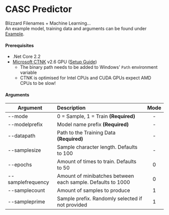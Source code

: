 # CASC Predictor

Blizzard Filenames + Machine Learning...  
An example model, training data and arguments can be found under [Example](Example).

#### Prerequisites
- .Net Core 2.2
- [Microsoft CTNK](https://github.com/Microsoft/CNTK/releases) v2.6 GPU ([Setup Guide](https://docs.microsoft.com/en-us/cognitive-toolkit/Setup-CNTK-on-your-machine))
  - The binary path needs to be added to Windows' `Path` environment variable
  - CTNK is optimised for Intel CPUs and CUDA GPUs expect AMD CPUs to be slow!

#### Arguments


| Argument | Description | Mode |
| ------- | :---- | :-------: |
| --mode | 0 = Sample, 1 = Train **(Required)** | - |
| --modelprefix | Model name prefix **(Required)** | - |
| --datapath | Path to the Training Data **(Required)** | - |
| --samplesize | Sample character length. Defaults to 100 | - |
| --epochs | Amount of times to train. Defaults to 50 | 0 |
| --samplefrequency | Amount of minibatches between each sample. Defaults to 1000 | 0 |
| --samplecount | Amount of samples to produce | 1 |
| --sampleprime | Sample prefix. Randomly selected if not provided | 1 |

